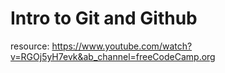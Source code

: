 # Intro to Git and Github

resource: https://www.youtube.com/watch?v=RGOj5yH7evk&ab_channel=freeCodeCamp.org
